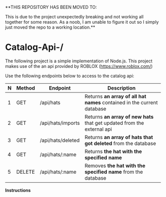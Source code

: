 **THIS REPOSITORY HAS BEEN MOVED TO:

This is due to the project unexpectedly breaking and not working all together for some reason. As a noob, I am unable to figure it out so I simply just moved the repo to a working location.**


# Catalog-Api-/

The following project is a simple implementation of Node.js. This project makes use of the an api provided by ROBLOX (https://www.roblox.com/) 

Use the following endpoints below to access to the catalog api:

| N   | Method | Endpoint          | Description                                                             |
| --- | ------ | ----------------- | ----------------------------------------------------------------------- |
| 1   | GET    | /api/hats         | Returns **an array of all hat names** contained in the current database |
| 2   | GET    | /api/hats/imports | Returns **an array of new hats** that get updated from the external api |
| 3   | GET    | /api/hats/deleted | Returns **an array of hats that got deleted** from the database         |
| 4   | GET    | /api/hats/:name   | Returns **the hat with the specified name**                             |
| 5   | DELETE | /api/hats/:name   | Removes **the hat with the specified name** from the database           |

**Instructions**
